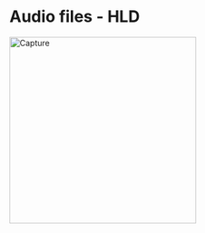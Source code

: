 # Audio files - HLD

<img width="329" alt="Capture" src="https://user-images.githubusercontent.com/68708192/125191672-4badb800-e24c-11eb-9bde-c604c2b9ea1d.PNG">

